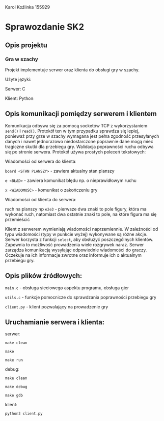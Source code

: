 Karol Koźlinka 155929

# Sprawozdanie SK2


## Opis projektu
### Gra w szachy
Projekt implementuje serwer oraz klienta do obsługi gry w szachy.

Użyte języki: 

Serwer: C 

Klient: Python

## Opis komunikacji pomiędzy serwerem i klientem 
Komunikacja odbywa się za pomocą socketów TCP z wykorzystaniem `send()` i `read()`. Protokół ten w tym przypadku sprawdza się lepiej, ponieważ przy grze w szachy wymagana jest pełna zgodność przesyłanych danych i nawet jednorazowo niedostarczone poprawnie dane mogą mieć tragiczne skutki dla przebiegu gry. Walidacja poprawności ruchu odbywa się po stronie serwera. Protokół używa prostych poleceń tekstowych:

Wiadomości od serwera do klienta:

`board <STAN PLANSZY>` - zawiera aktualny stan planszy

`e <BŁĄD>` -  zawiera komunikat błędu np. o nieprawidłowym ruchu

`x <WIADOMOŚĆ>` - komunikat o zakończeniu gry

Wiadomości od klienta do serwera:

ruch na planszy np `e2e3` - pierwsze dwa znaki to pole figury, która ma wykonać ruch, natomiast dwa ostatnie znaki to pole, na które figura ma się przemieścić

Klient z serwerem wymieniają wiadomości naprzemiennie. W zależności od typu wiadomości (typy w punkcie wyżej) wykonywane są różne akcje. Serwer korzysta z funkcji `select`, aby obsłużyć poszczególnych klientów. Zapewnia to możliwość prowadzenia wiele rozgrywek naraz. Serwer zarządza komunikacją wysyłając odpowiednie wiadomości do graczy. Oczekuje na ich informacje zwrotne oraz informuje ich o aktualnym przebiegu gry.

## Opis plików źródłowych:

`main.c` - obsługa sieciowego aspektu programu, obsługa gier

`utils.c` - funkcje pomocnicze do sprawdzania poprawności przebiegu gry

`client.py` - klient pozwalający na prowadzenie gry

## Uruchamianie serwera i klienta:

serwer:

`make clean`

`make`

`make run`

debug:

`make clean`

`make debug`

`make gdb`

klient:

`python3 client.py`
